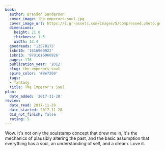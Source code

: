 ```yaml
---
book:
  author: Brandon Sanderson
  cover_image: the-emperors-soul.jpg
  cover_image_url: https://i.gr-assets.com/images/S/compressed.photo.goodreads.com/books/1343059311l/13578175._SX98_.jpg
  dimensions:
    height: 21.0
    thickness: 1.5
    width: 12.4
  goodreads: '13578175'
  isbn10: '1616960922'
  isbn13: '9781616960926'
  pages: 176
  publication_year: '2012'
  slug: the-emperors-soul
  spine_color: '#8e7260'
  tags:
  - fantasy
  title: The Emperor's Soul
plan:
  date_added: '2017-11-28'
review:
  date_read: 2017-11-29
  date_started: 2017-11-28
  did_not_finish: false
  rating: 5
---
```


Wow. It's not only the soulstamp concept that drew me in, it's the mechanics of plausibly altering the past, and the basic assumption that everything has a soul, an understanding of self, and a dream. Love it.
